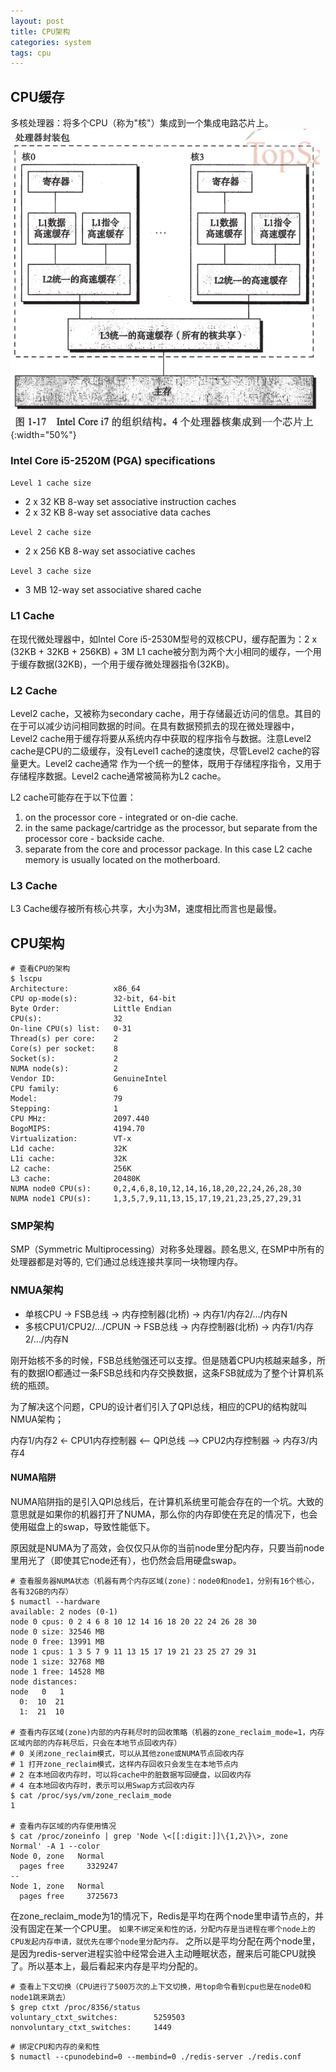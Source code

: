 ```yaml
---
layout: post
title: CPU架构
categories: system
tags: cpu
---
```


## CPU缓存

多核处理器：将多个CPU（称为"核"）集成到一个集成电路芯片上。
![image](/assets/img/system-cpu/1.png){:width="50%"}

### Intel Core i5-2520M (PGA) specifications

`Level 1 cache size`

* 2 x 32 KB 8-way set associative instruction caches
* 2 x 32 KB 8-way set associative data caches

`Level 2 cache size`

* 2 x 256 KB 8-way set associative caches

`Level 3 cache size`

* 3 MB 12-way set associative shared cache

### L1 Cache

在现代微处理器中，如Intel Core i5-2530M型号的双核CPU，缓存配置为：2 x (32KB + 32KB + 256KB) + 3M
L1 cache被分割为两个大小相同的缓存，一个用于缓存数据(32KB)，一个用于缓存微处理器指令(32KB)。

### L2 Cache

Level2 cache，又被称为secondary cache，用于存储最近访问的信息。其目的在于可以减少访问相同数据的时间。在具有数据预抓去的现在微处理器中，Level2 cache用于缓存将要从系统内存中获取的程序指令与数据。注意Level2 cache是CPU的二级缓存，没有Level1 cache的速度快，尽管Level2 cache的容量更大。Level2 cache通常
作为一个统一的整体，既用于存储程序指令，又用于存储程序数据。Level2 cache通常被简称为L2 cache。

L2 cache可能存在于以下位置：

1. on the processor core - integrated or on-die cache.
2. in the same package/cartridge as the processor, but separate from the processor core - backside cache.
3. separate from the core and processor package. In this case L2 cache memory is usually located on the motherboard.

### L3 Cache

L3 Cache缓存被所有核心共享，大小为3M，速度相比而言也是最慢。

## CPU架构

```shell
# 查看CPU的架构
$ lscpu
Architecture:          x86_64
CPU op-mode(s):        32-bit, 64-bit
Byte Order:            Little Endian
CPU(s):                32
On-line CPU(s) list:   0-31
Thread(s) per core:    2
Core(s) per socket:    8
Socket(s):             2
NUMA node(s):          2
Vendor ID:             GenuineIntel
CPU family:            6
Model:                 79
Stepping:              1
CPU MHz:               2097.440
BogoMIPS:              4194.70
Virtualization:        VT-x
L1d cache:             32K
L1i cache:             32K
L2 cache:              256K
L3 cache:              20480K
NUMA node0 CPU(s):     0,2,4,6,8,10,12,14,16,18,20,22,24,26,28,30
NUMA node1 CPU(s):     1,3,5,7,9,11,13,15,17,19,21,23,25,27,29,31
```

### SMP架构

SMP（Symmetric Multiprocessing）对称多处理器。顾名思义, 在SMP中所有的处理器都是对等的, 它们通过总线连接共享同一块物理内存。

### NMUA架构

* 单核CPU -> FSB总线 -> 内存控制器(北桥) -> 内存1/内存2/.../内存N
* 多核CPU1/CPU2/.../CPUN -> FSB总线 -> 内存控制器(北桥) -> 内存1/内存2/.../内存N

刚开始核不多的时候，FSB总线勉强还可以支撑。但是随着CPU内核越来越多，所有的数据IO都通过一条FSB总线和内存交换数据，这条FSB就成为了整个计算机系统的瓶颈。

为了解决这个问题，CPU的设计者们引入了QPI总线，相应的CPU的结构就叫NMUA架构；

内存1/内存2 <- CPU1内存控制器 <-- QPI总线 --> CPU2内存控制器 -> 内存3/内存4

#### NUMA陷阱

NUMA陷阱指的是引入QPI总线后，在计算机系统里可能会存在的一个坑。大致的意思就是如果你的机器打开了NUMA，那么你的内存即使在充足的情况下，也会使用磁盘上的swap，导致性能低下。

原因就是NUMA为了高效，会仅仅只从你的当前node里分配内存，只要当前node里用光了（即使其它node还有），也仍然会启用硬盘swap。

```shell
# 查看服务器NUMA状态（机器有两个内存区域(zone)：node0和node1，分别有16个核心，各有32GB的内存）
$ numactl --hardware
available: 2 nodes (0-1)
node 0 cpus: 0 2 4 6 8 10 12 14 16 18 20 22 24 26 28 30
node 0 size: 32546 MB
node 0 free: 13991 MB
node 1 cpus: 1 3 5 7 9 11 13 15 17 19 21 23 25 27 29 31
node 1 size: 32768 MB
node 1 free: 14528 MB
node distances:
node   0   1 
  0:  10  21 
  1:  21  10 

# 查看内存区域(zone)内部的内存耗尽时的回收策略（机器的zone_reclaim_mode=1，内存区域内部的内存耗尽后，只会在本地节点回收内存）
# 0 关闭zone_reclaim模式，可以从其他zone或NUMA节点回收内存
# 1 打开zone_reclaim模式，这样内存回收只会发生在本地节点内
# 2 在本地回收内存时，可以将cache中的脏数据写回硬盘，以回收内存
# 4 在本地回收内存时，表示可以用Swap方式回收内存
$ cat /proc/sys/vm/zone_reclaim_mode
1

# 查看内存区域的内存使用情况
$ cat /proc/zoneinfo | grep 'Node \<[[:digit:]]\{1,2\}\>, zone   Normal' -A 1 --color
Node 0, zone   Normal
  pages free     3329247
--
Node 1, zone   Normal
  pages free     3725673
```

在zone_reclaim_mode为1的情况下，Redis是平均在两个node里申请节点的，并没有固定在某一个CPU里。
`如果不绑定亲和性的话，分配内存是当进程在哪个node上的CPU发起内存申请，就优先在哪个node里分配内存。`
之所以是平均分配在两个node里，是因为redis-server进程实验中经常会进入主动睡眠状态，醒来后可能CPU就换了。所以基本上，最后看起来内存是平均分配的。

```shell
# 查看上下文切换（CPU进行了500万次的上下文切换，用top命令看到cpu也是在node0和node1跳来跳去）
$ grep ctxt /proc/8356/status
voluntary_ctxt_switches:        5259503
nonvoluntary_ctxt_switches:     1449
```

```shell
# 绑定CPU和内存的亲和性
$ numactl --cpunodebind=0 --membind=0 ./redis-server ./redis.conf
```
